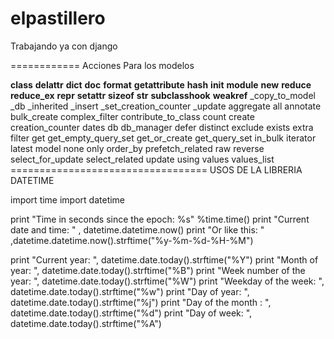 elpastillero
============

Trabajando ya con django


============
Acciones Para los modelos

__class__
__delattr__
__dict__
__doc__
__format__
__getattribute__
__hash__
__init__
__module__
__new__
__reduce__
__reduce_ex__
__repr__
__setattr__
__sizeof__
__str__
__subclasshook__
__weakref__
_copy_to_model
_db
_inherited
_insert
_set_creation_counter
_update
aggregate
all
annotate
bulk_create
complex_filter
contribute_to_class
count
create
creation_counter
dates
db
db_manager
defer
distinct
exclude
exists
extra
filter
get
get_empty_query_set
get_or_create
get_query_set
in_bulk
iterator
latest
model
none
only
order_by
prefetch_related
raw
reverse
select_for_update
select_related
update
using
values
values_list
================================== USOS DE LA LIBRERIA DATETIME

import time
import datetime

print "Time in seconds since the epoch: %s" %time.time()
print "Current date and time: " , datetime.datetime.now()
print "Or like this: " ,datetime.datetime.now().strftime("%y-%m-%d-%H-%M")


print "Current year: ", datetime.date.today().strftime("%Y")
print "Month of year: ", datetime.date.today().strftime("%B")
print "Week number of the year: ", datetime.date.today().strftime("%W")
print "Weekday of the week: ", datetime.date.today().strftime("%w")
print "Day of year: ", datetime.date.today().strftime("%j")
print "Day of the month : ", datetime.date.today().strftime("%d")
print "Day of week: ", datetime.date.today().strftime("%A")
